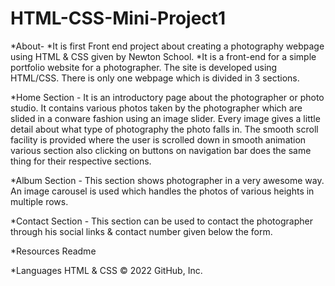 # HTML-CSS-Mini-Project1
*About-
*It is first Front end project about creating a photography webpage using HTML & CSS given by Newton School. 
*It is a front-end for a simple portfolio website for a photographer. The site is developed using HTML/CSS. There is only one webpage which is divided in 3 sections.

*Home Section - It is an introductory page about the photographer or photo studio. It contains various photos taken by the photographer which are slided in a conware fashion using an image slider. Every image gives a little detail about what type of photography the photo falls in. The smooth scroll facility is provided where the user is scrolled down in smooth animation various section also clicking on buttons on navigation bar does the same thing for their respective sections.

*Album Section - This section shows photographer in a very awesome way. An image carousel is used which handles the photos of various heights in multiple rows.

*Contact Section - This section can be used to contact the photographer through his social links & contact number given below the form.

*Resources
 Readme

*Languages
HTML & CSS
© 2022 GitHub, Inc.

